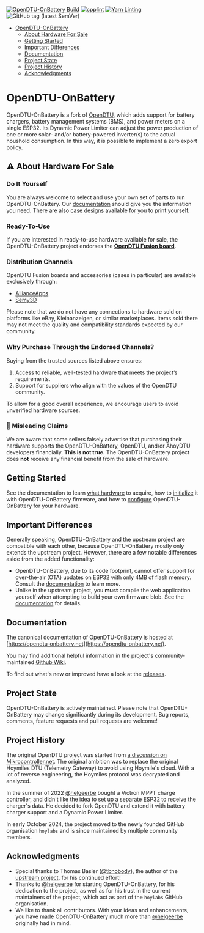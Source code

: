 [![OpenDTU-OnBattery Build](https://github.com/hoylabs/OpenDTU-OnBattery/actions/workflows/build.yml/badge.svg)](https://github.com/hoylabs/OpenDTU-OnBattery/actions/workflows/build.yml)
[![cpplint](https://github.com/hoylabs/OpenDTU-OnBattery/actions/workflows/cpplint.yml/badge.svg)](https://github.com/hoylabs/OpenDTU-OnBattery/actions/workflows/cpplint.yml)
[![Yarn Linting](https://github.com/hoylabs/OpenDTU-OnBattery/actions/workflows/yarnlint.yml/badge.svg)](https://github.com/hoylabs/OpenDTU-OnBattery/actions/workflows/yarnlint.yml)
![GitHub tag (latest SemVer)](https://img.shields.io/endpoint?url=https://gist.githubusercontent.com/AndreasBoehm/856dda48c1cadac6ea495213340c612b/raw/openDTUcoreRelease.json)

- [OpenDTU-OnBattery](#opendtu-onbattery)
  - [About Hardware For Sale](#%EF%B8%8F--about-hardware-for-sale)
  - [Getting Started](#getting-started)
  - [Important Differences](#important-differences)
  - [Documentation](#documentation)
  - [Project State](#project-state)
  - [Project History](#project-history)
  - [Acknowledgments](#acknowledgments)

# OpenDTU-OnBattery

OpenDTU-OnBattery is a fork of [OpenDTU](https://github.com/tbnobody/OpenDTU),
which adds support for battery chargers, battery management systems (BMS), and
power meters on a single ESP32. Its Dynamic Power Limiter can adjust the
power production of one or more solar- and/or battery-powered inverter(s) to
the actual houshold consumption. In this way, it is possible to implement a
zero export policy.

## ⚠️  About Hardware For Sale

### Do It Yourself

You are always welcome to select and use your own set of parts to run
OpenDTU-OnBattery. Our [documentation](https://opendtu-onbattery.net/hardware/)
should give you the information you need. There are also [case
designs](https://opendtu-onbattery.net/3rd_party/cases/) available for you to
print yourself.

### Ready-To-Use

If you are interested in ready-to-use hardware available for sale, the
OpenDTU-OnBattery project endorses the **[OpenDTU Fusion
board](https://opendtu-onbattery.net/3rd_party/opendtu_fusion/)**.

### Distribution Channels

OpenDTU Fusion boards and accessories (cases in particular) are available
exclusively through:

- [AllianceApps](https://shop.allianceapps.io/)
- [Semy3D](https://shop.semy3d.de/)

Please note that we do not have any connections to hardware sold on platforms
like eBay, Kleinanzeigen, or similar marketplaces. Items sold there may not
meet the quality and compatibility standards expected by our community.

### Why Purchase Through the Endorsed Channels?

Buying from the trusted sources listed above ensures:

1. Access to reliable, well-tested hardware that meets the project’s requirements.
2. Support for suppliers who align with the values of the OpenDTU community.

To allow for a good overall experience, we encourage users to avoid unverified
hardware sources.

### 🚨 Misleading Claims

We are aware that some sellers falsely advertise that purchasing their hardware
supports the OpenDTU-OnBattery, OpenDTU, and/or AhoyDTU developers financially.
**This is not true.** The OpenDTU-OnBattery project does **not** receive any
financial benefit from the sale of hardware.

## Getting Started

See the documentation to learn [what hardware](https://opendtu-onbattery.net/hardware/)
to acquire, how to [initialize](https://opendtu-onbattery.net/firmware/) it
with OpenDTU-OnBattery firmware, and how to
[configure](https://opendtu-onbattery.net/firmware/device_profiles/)
OpenDTU-OnBattery for your hardware.

## Important Differences

Generally speaking, OpenDTU-OnBattery and the upstream project are compatible
with each other, because OpenDTU-OnBattery mostly only extends the upstream
project. However, there are a few notable differences aside from the added functionality:

* OpenDTU-OnBattery, due to its code footprint, cannot offer support for
  over-the-air (OTA) updates on ESP32 with only 4MB of flash memory. Consult
  the [documentation](https://opendtu-onbattery.net/firmware/howto/upgrade_8mb/#background)
  to learn more.
* Unlike in the upstream project, you **must** compile the web application
  yourself when attempting to build your own firmware blob. See the
  [documentation](https://opendtu-onbattery.net/firmware/compile_webapp/) for
  details.

## Documentation

The canonical documentation of OpenDTU-OnBattery is hosted at
[https://opendtu-onbattery.net](https://opendtu-onbattery.net).

You may find additional helpful information in the project's
community-maintained [Github
Wiki](https://github.com/hoylabs/OpenDTU-OnBattery/wiki).

To find out what's new or improved have a look at the
[releases](https://github.com/hoylabs/OpenDTU-OnBattery/releases).

## Project State

OpenDTU-OnBattery is actively maintained. Please note that OpenDTU-OnBattery
may change significantly during its development. Bug reports, comments, feature
requests and pull requests are welcome!

## Project History

The original OpenDTU project was started from [a discussion on
Mikrocontroller.net](https://www.mikrocontroller.net/topic/525778). The
original ambition was to replace the original Hoymiles DTU (Telemetry Gateway)
to avoid using Hoymile's cloud. With a lot of reverse engineering, the Hoymiles
protocol was decrypted and analyzed.

In the summer of 2022 [@helgeerbe](https://github.com/helgeerbe) bought a
Victron MPPT charge controller, and didn't like the idea to set up a separate
ESP32 to receive the charger's data. He decided to fork OpenDTU and extend it
with battery charger support and a Dynamic Power Limiter.

In early October 2024, the project moved to the newly founded GitHub
organisation `hoylabs` and is since maintained by multiple community members.

## Acknowledgments

* Special thanks to Thomas Basler ([@tbnobody](https://github.com/tbnobody)),
  the author of the [upstream project](https://github.com/tbnobody/OpenDTU),
  for his continued effort!
* Thanks to [@helgeerbe](https://github.com/helgeerbe) for starting
  OpenDTU-OnBattery, for his dedication to the project, as well as for his
  trust in the current maintainers of the project, which act as part of the
  `hoylabs` GitHub organisation.
* We like to thank all contributors. With your ideas and enhancements, you have
  made OpenDTU-OnBattery much more than
  [@helgeerbe](https://github.com/helgeerbe) originally had in mind.
